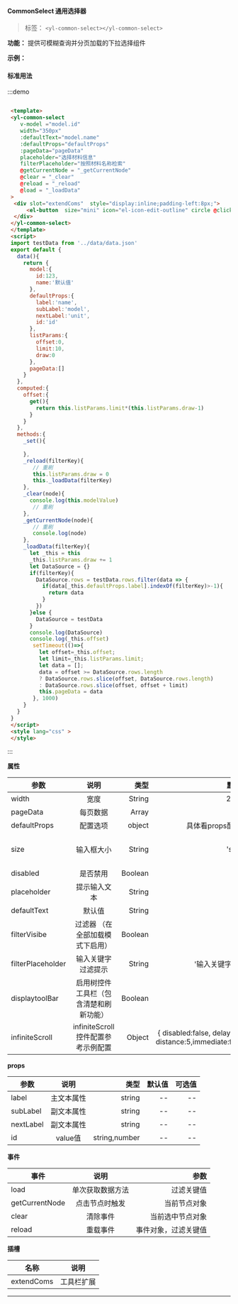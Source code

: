 <!--
 * @Description: 未描述
 * @Author: danielmlc
 * @Date: 2019-08-22 11:35:09
 * @LastEditTime: 2020-02-20 15:21:23
 -->

#### CommonSelect 通用选择器

> 标签：  `<yl-common-select></yl-common-select>`

**功能：**  提供可模糊查询并分页加载的下拉选择组件

**示例：**

#### 标准用法

:::demo

  ```html

   <template>
   <yl-common-select
      v-model ="model.id"
      width="350px"
      :defaultText="model.name"
      :defaultProps="defaultProps"
      :pageData="pageData"
      placeholder="选择材料信息"
      filterPlaceholder="按照材料名称检索"
      @getCurrentNode = "_getCurrentNode"
      @clear = "_clear"
      @reload = "_reload"
      @load = "_loadData"
   >
    <div slot="extendComs"  style="display:inline;padding-left:8px;">
        <el-button  size="mini" icon="el-icon-edit-outline" circle @click="_set"></el-button>
    </div>
   </yl-common-select>
   </template>
   <script>
   import testData from '../data/data.json'
   export default {
     data(){
       return {
         model:{
           id:123,
           name:'默认值'
         },
         defaultProps:{
           label:'name',
           subLabel:'model',
           nextLabel:'unit',
           id:'id'
         },
         listParams:{
           offset:0,
           limit:10,
           draw:0
         },
         pageData:[]
       }
     },
     computed:{
       offset:{
         get(){
           return this.listParams.limit*(this.listParams.draw-1)
         }
       }
     },
     methods:{
       _set(){
         
       },
       _reload(filterKey){
          // 重刷
          this.listParams.draw = 0
          this._loadData(filterKey)
       },
       _clear(node){
         console.log(this.modelValue)
          // 重刷
       },
       _getCurrentNode(node){
          // 重刷
          console.log(node)
       },
       _loadData(filterKey){
         let _this = this 
         _this.listParams.draw += 1
         let DataSource = {}
         if(filterKey){
           DataSource.rows = testData.rows.filter(data => {
             if(data[_this.defaultProps.label].indexOf(filterKey)>-1){
               return data
             }
           })
         }else {
           DataSource = testData
         }
         console.log(DataSource)
         console.log(_this.offset)
          setTimeout(()=>{
            let offset=_this.offset;
            let limit=_this.listParams.limit;
            let data = [];
            data = offset >= DataSource.rows.length
            ? DataSource.rows.slice(offset, DataSource.rows.length)
            : DataSource.rows.slice(offset, offset + limit)
            this.pageData = data
          }, 1000)
       }
     }
   }
   </script>
   <style lang="css" >
   </style>

  ```
:::


  **属性**

  | 参数        | 说明           |类型   |默认值|可选值|
  | ------------- |:-------------:| -----:|---:|---:|
  | width| 宽度 | String| 240px |--|
  | pageData| 每页数据 | Array|[] |--|
  | defaultProps| 配置选项  | object |具体看props配置表 |--|
  | size| 输入框大小  | String|'small' |参考el-input的size属性|
  | disabled| 是否禁用  | Boolean|false |true/false|
  | placeholder| 提示输入文本  | String|'' |--|
  | defaultText| 默认值  | String|'' |--|
  | filterVisibe| 过滤器 （在全部加载模式下启用）| Boolean|true |true/false|
  | filterPlaceholder| 输入关键字过滤提示  | String|'输入关键字过滤' |--||
  | displaytoolBar| 启用树控件工具栏（包含清楚和刷新功能）| Boolean|true |true/false|
   | infiniteScroll| infiniteScroll控件配置参考示例配置| Object|{ disabled:false,  delay:200, distance:5,immediate:false} |{}|


  **props**

   | 参数        | 说明           |类型   |默认值|可选值|
   | ------------- |:-------------:| -----:|---:|---:|
   | label| 主文本属性 | string| -- |--|
   | subLabel| 副文本属性 | string| -- |--|
   | nextLabel| 副文本属性 | string| -- |--|
   | id| value值 |string,number| -- |--|


  **事件**

  | 事件        | 说明           |参数   |
  | ------------- |:-------------:| -----:|
  | load| 单次获取数据方法 | 过滤关键值|
  | getCurrentNode| 点击节点时触发 | 当前节点对象|
  | clear| 清除事件 | 当前选中节点对象 |
  | reload| 重载事件 | 事件对象，过滤关键值|
  
   **插槽**

   | 名称        | 说明             |
  | ------------- |:-------------:|
  | extendComs| 工具栏扩展 | 
---
